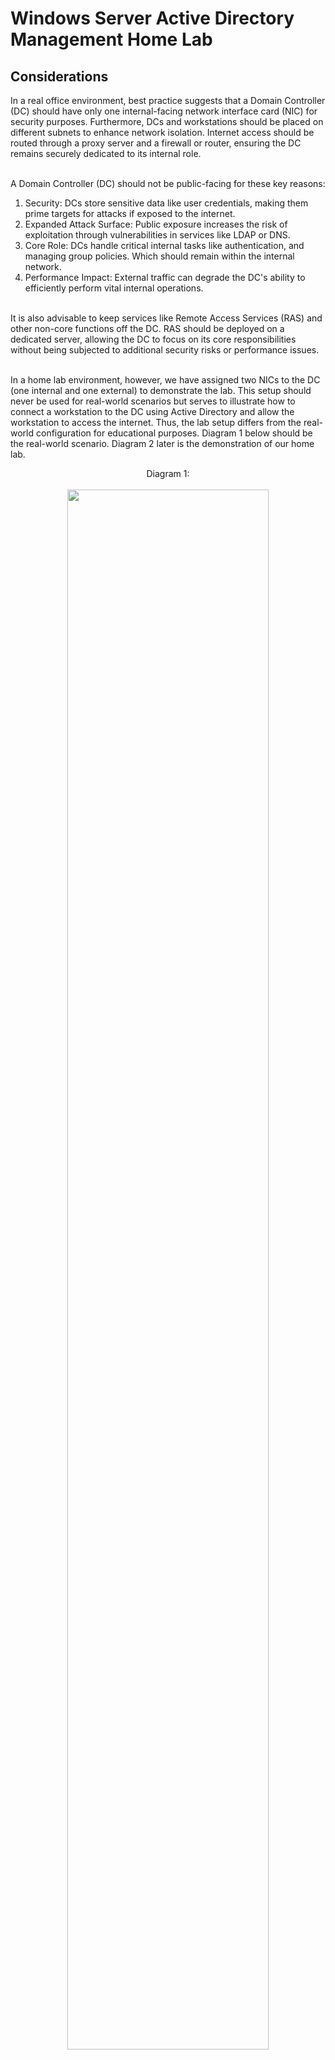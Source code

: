 <h1>Windows Server Active Directory Management Home Lab</h1>

<h2>Considerations</h2>
In a real office environment, best practice suggests that a Domain Controller (DC) should have only one internal-facing network interface card (NIC) for security purposes. Furthermore, DCs and workstations should be placed on different subnets to enhance network isolation. Internet access should be routed through a proxy server and a firewall or router, ensuring the DC remains securely dedicated to its internal role.<br/>


<br/>A Domain Controller (DC) should not be public-facing for these key reasons:<br/>

1. Security: DCs store sensitive data like user credentials, making them prime targets for attacks if exposed to the internet.<br/>
2. Expanded Attack Surface: Public exposure increases the risk of exploitation through vulnerabilities in services like LDAP or DNS.<br/>
3. Core Role: DCs handle critical internal tasks like authentication, and managing group policies. Which should remain within the internal network.<br/>
4. Performance Impact: External traffic can degrade the DC's ability to efficiently perform vital internal operations.<br/>

<br/>It is also advisable to keep services like Remote Access Services (RAS) and other non-core functions off the DC. RAS should be deployed on a dedicated server, allowing the DC to focus on its core responsibilities without being subjected to additional security risks or performance issues.

<br/>In a home lab environment, however, we have assigned two NICs to the DC (one internal and one external) to demonstrate the lab. This setup should never be used for real-world scenarios but serves to illustrate how to connect a workstation to the DC using Active Directory and allow the workstation to access the internet. Thus, the lab setup differs from the real-world configuration for educational purposes. Diagram 1 below should be the real-world scenario. Diagram 2 later is the demonstration of our home lab.<br/>
 
<p align="center">
Diagram 1: <br/>
<br/>
<img src="https://imgur.com/b94665x.png" height="80%" width="80%" alt=""/>
